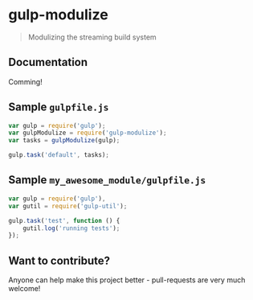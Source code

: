 # gulp-modulize 
> Modulizing the streaming build system

## Documentation

Comming!

## Sample `gulpfile.js`

```javascript
var gulp = require('gulp');
var gulpModulize = require('gulp-modulize');
var tasks = gulpModulize(gulp);

gulp.task('default', tasks);
```
## Sample `my_awesome_module/gulpfile.js`
```javascript
var gulp = require('gulp'),
var gutil = require('gulp-util');

gulp.task('test', function () {
	gutil.log('running tests');
});
```

## Want to contribute?

Anyone can help make this project better - pull-requests are very much welcome!
